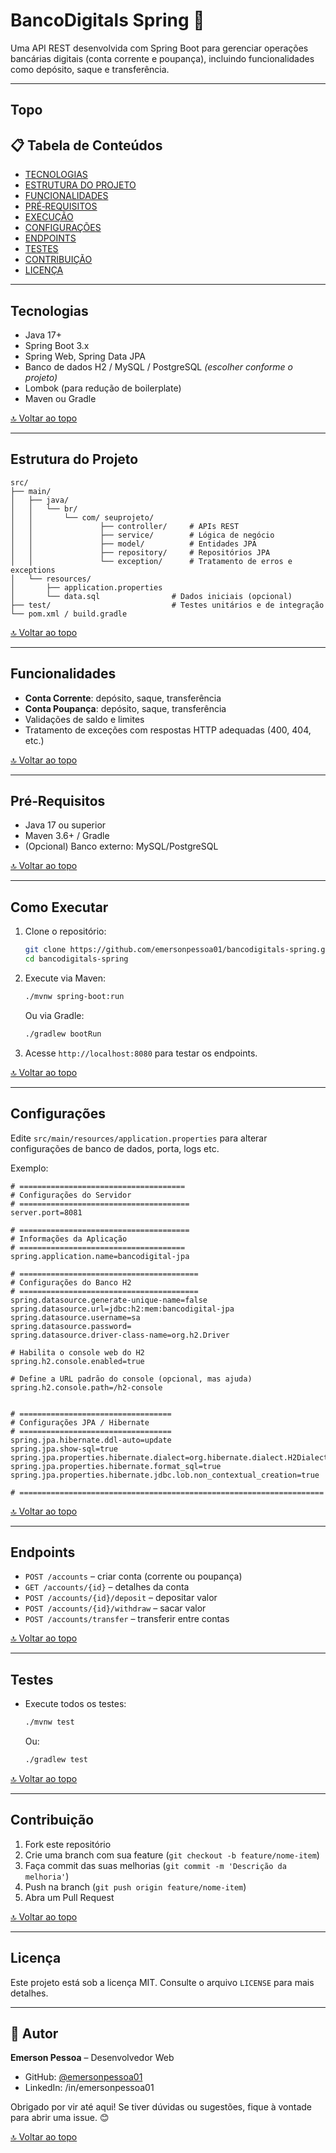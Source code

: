 
# BancoDigitals Spring 🏦

Uma API REST desenvolvida com Spring Boot para gerenciar operações bancárias digitais (conta corrente e poupança), incluindo funcionalidades como depósito, saque e transferência.

---
## Topo

## 📋 Tabela de Conteúdos

- [TECNOLOGIAS](#tecnologias)  
- [ESTRUTURA DO PROJETO](#estrutura-do-projeto)  
- [FUNCIONALIDADES](#funcionalidades)  
- [PRÉ‑REQUISITOS](#pr%C3%A9-requisitos)  
- [EXECUÇÃO](#execu%C3%A7%C3%A3o)  
- [CONFIGURAÇÕES](#configura%C3%A7%C3%B5es)  
- [ENDPOINTS](#endpoints)  
- [TESTES](#testes)  
- [CONTRIBUIÇÃO](#contribui%C3%A7%C3%A3o)  
- [LICENÇA](#licen%C3%A7a)  

---

## Tecnologias

- Java 17+  
- Spring Boot 3.x  
- Spring Web, Spring Data JPA  
- Banco de dados H2 / MySQL / PostgreSQL *(escolher conforme o projeto)*  
- Lombok (para redução de boilerplate)  
- Maven ou Gradle  

[🔝 Voltar ao topo](#topo)

---

## Estrutura do Projeto

```
src/
├── main/
│   ├── java/
│   │   └── br/
│   │       └── com/ seuprojeto/
│   │               ├── controller/     # APIs REST
│   │               ├── service/        # Lógica de negócio
│   │               ├── model/          # Entidades JPA
│   │               ├── repository/     # Repositórios JPA
│   │               └── exception/      # Tratamento de erros e exceptions
│   └── resources/
│       ├── application.properties
│       └── data.sql                # Dados iniciais (opcional)
├── test/                           # Testes unitários e de integração
└── pom.xml / build.gradle
```
[🔝 Voltar ao topo](#topo)

---

## Funcionalidades

- **Conta Corrente**: depósito, saque, transferência  
- **Conta Poupança**: depósito, saque, transferência  
- Validações de saldo e limites  
- Tratamento de exceções com respostas HTTP adequadas (400, 404, etc.)  

[🔝 Voltar ao topo](#topo)

---

## Pré‑Requisitos

- Java 17 ou superior  
- Maven 3.6+ / Gradle  
- (Opcional) Banco externo: MySQL/PostgreSQL

[🔝 Voltar ao topo](#topo)

---

## Como Executar

1. Clone o repositório:  
   ```bash
   git clone https://github.com/emersonpessoa01/bancodigitals-spring.git
   cd bancodigitals-spring
   ```

2. Execute via Maven:
   ```bash
   ./mvnw spring-boot:run
   ```
   Ou via Gradle:
   ```bash
   ./gradlew bootRun
   ```

3. Acesse `http://localhost:8080` para testar os endpoints.

[🔝 Voltar ao topo](#topo)

---

## Configurações

Edite `src/main/resources/application.properties` para alterar configurações de banco de dados, porta, logs etc.

Exemplo:
```
# =====================================
# Configurações do Servidor
# ======================================
server.port=8081

# ======================================
# Informações da Aplicação
# =====================================
spring.application.name=bancodigital-jpa

# ========================================
# Configurações do Banco H2
# ========================================
spring.datasource.generate-unique-name=false
spring.datasource.url=jdbc:h2:mem:bancodigital-jpa
spring.datasource.username=sa
spring.datasource.password=
spring.datasource.driver-class-name=org.h2.Driver

# Habilita o console web do H2
spring.h2.console.enabled=true

# Define a URL padrão do console (opcional, mas ajuda)
spring.h2.console.path=/h2-console


# ==================================
# Configurações JPA / Hibernate
# ==================================
spring.jpa.hibernate.ddl-auto=update
spring.jpa.show-sql=true
spring.jpa.properties.hibernate.dialect=org.hibernate.dialect.H2Dialect
spring.jpa.properties.hibernate.format_sql=true
spring.jpa.properties.hibernate.jdbc.lob.non_contextual_creation=true

# ====================================================================

```
[🔝 Voltar ao topo](#topo)

---

## Endpoints

- `POST /accounts` – criar conta (corrente ou poupança)  
- `GET /accounts/{id}` – detalhes da conta  
- `POST /accounts/{id}/deposit` – depositar valor  
- `POST /accounts/{id}/withdraw` – sacar valor  
- `POST /accounts/transfer` – transferir entre contas  

[🔝 Voltar ao topo](#topo)

---

## Testes

- Execute todos os testes:
  ```bash
  ./mvnw test
  ```
  Ou:
  ```bash
  ./gradlew test
  ```
[🔝 Voltar ao topo](#topo)

---

## Contribuição

1. Fork este repositório  
2. Crie uma branch com sua feature (`git checkout -b feature/nome-item`)  
3. Faça commit das suas melhorias (`git commit -m 'Descrição da melhoria'`)  
4. Push na branch (`git push origin feature/nome-item`)  
5. Abra um Pull Request

[🔝 Voltar ao topo](#topo)

---

## Licença

Este projeto está sob a licença MIT. Consulte o arquivo `LICENSE` para mais detalhes.

---

## 🧾 Autor

**Emerson Pessoa** – Desenvolvedor Web  
- GitHub: [@emersonpessoa01](https://github.com/emersonpessoa01)  
- LinkedIn: /in/emersonpessoa01  

Obrigado por vir até aqui! Se tiver dúvidas ou sugestões, fique à vontade para abrir uma issue. 😊

[🔝 Voltar ao topo](#topo)